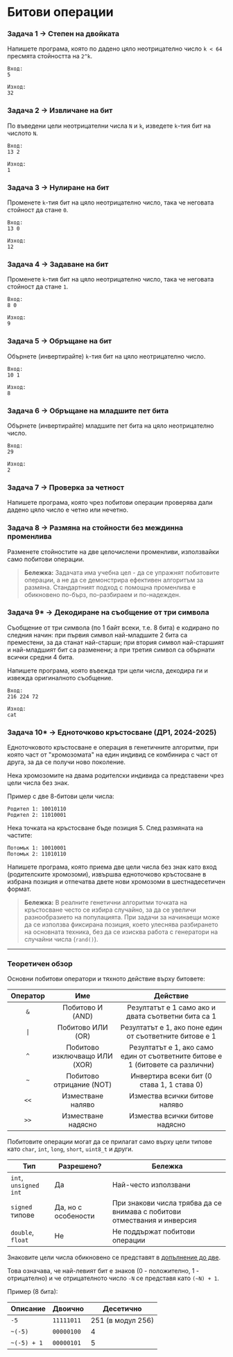 # Битови операции

### Задача 1 → Степен на двойката

Напишете програма, която по дадено цяло неотрицателно число `k < 64` пресмята стойността на `2^k`.

```
Вход:
5

Изход:
32
```

### Задача 2 → Извличане на бит

По въведени цели неотрицателни числа `N` и `k`, изведете `k`-тия бит на числото `N`.

```
Вход:
13 2

Изход:
1
```

### Задача 3 → Нулиране на бит

Променете `k`-тия бит на цяло неотрицателно число, така че неговата стойност да стане `0`.

```
Вход:
13 0

Изход:
12
```

### Задача 4 → Задаване на бит

Променете `k`-тия бит на цяло неотрицателно число, така че неговата стойност да стане `1`.

```
Вход:
8 0

Изход:
9
```

### Задача 5 → Обръщане на бит

Обърнете (инвертирайте) `k`-тия бит на цяло неотрицателно число.

```
Вход:
10 1

Изход:
8
```

### Задача 6 → Обръщане на младшите пет бита

Обърнете (инвертирайте) младшите пет бита на цяло неотрицателно число.

```
Вход:
29

Изход:
2
```

### Задача 7 → Проверка за четност

Напишете програма, която чрез побитови операции проверява дали дадено цяло число е четно или нечетно.

### Задача 8 → Размяна на стойности без междинна променлива

Разменете стойностите на две целочислени променливи, използвайки само побитови операции.

> **Бележка:** Задачата има учебна цел - да се упражнят побитовите операции, а не да се демонстрира ефективен алгоритъм за размяна. Стандартният подход с помощна променлива е обикновено по-бърз, по-разбираем и по-надежден.

### Задача 9* → Декодиране на съобщение от три символа

Съобщение от три символа (по 1 байт всеки, т.е. 8 бита) е кодирано по следния начин: при първия символ най-младшите 2 бита са преместени, за да станат най-старши; при втория символ най-старшият и най-младшият бит са разменени; а при третия символ са обърнати всички средни 4 бита.

Напишете програма, която въвежда три цели числа, декодира ги и извежда оригиналното съобщение.

```
Вход:
216 224 72

Изход:
cat
```

### Задача 10* → Едноточково кръстосване (ДР1, 2024-2025)

Едноточковото кръстосване е операция в генетичните алгоритми, при която част от "хромозомата" на един индивид се комбинира с част от друга, за да се получи ново поколение.

Нека хромозомите на двама родителски индивида са представени чрез цели числа без знак.

Пример с две 8-битови цели числа:

```
Родител 1: 10010110
Родител 2: 11010001
```

Нека точката на кръстосване бъде позиция 5. След размяната на частите:

```
Потомък 1: 10010001
Потомък 2: 11010110
```

Напишете програма, която приема две цели числа без знак като вход (родителските хромозоми), извършва едноточково кръстосване в избрана позиция и отпечатва двете нови хромозоми в шестнадесетичен формат.

> **Бележка:** В реалните генетични алгоритми точката на кръстосване често се избира случайно, за да се увеличи разнообразието на популацията. При задачи за начинаещи може да се използва фиксирана позиция, което улеснява разбирането на основната техника, без да се изисква работа с генератори на случайни числа (`rand()`).

---

### Теоретичен обзор

Основни побитови оператори и тяхното действие върху битовете:

| Оператор | Име | Действие |
| :---: | :---: | :---: |
| `&` | Побитово И (AND) | Резултатът е 1 само ако и двата съответни бита са 1 |
| `\|` | Побитово ИЛИ (OR) | Резултатът е 1, ако поне един от съответните битове е 1 |
| `^` | Побитово изключващо ИЛИ (XOR) | Резултатът е 1, ако само един от съответните битове е 1 (битовете са различни) |
| `~` | Побитово отрицание (NOT) | Инвертира всеки бит (0 става 1, 1 става 0) |
| `<<` | Изместване наляво | Измества всички битове наляво |
| `>>` | Изместване надясно | Измества всички битове надясно |

Побитовите операции могат да се прилагат само върху цели типове като `char`, `int`, `long`, `short`, `uint8_t` и други.

| Тип                   | Разрешено?          | Бележка                                                                  |
| --------------------- | ------------------- | ------------------------------------------------------------------------ |
| `int`, `unsigned int` | Да                  | Най-често използвани                                                     |
| `signed` типове       | Да, но с особености | При знакови числа трябва да се внимава с побитови отмествания и инверсия |
| `double`, `float`     | Не                  | Не поддържат побитови операции                                           |

Знаковите цели числа обикновено се представят в [допълнение до две](https://en.wikipedia.org/wiki/Two%27s_complement).

Това означава, че най-левият бит е знаков (0 - положително, 1 - отрицателно) и че отрицателното число `-N` се представя като `(~N) + 1`.

Пример (8 бита):

| Описание    | Двоично    | Десетично         |
| ----------- | ---------- | ----------------- |
| `-5`        | `11111011` | 251 (в модул 256) |
| `~(-5)`     | `00000100` | 4                 |
| `~(-5) + 1` | `00000101` | 5                 |